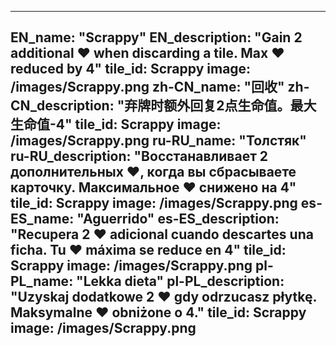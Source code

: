 ---

EN_name: "Scrappy"
EN_description: "Gain 2 additional ❤️ when discarding a tile. Max ❤️ reduced by 4"
tile_id: Scrappy
image: /images/Scrappy.png
zh-CN_name: "回收"
zh-CN_description: "弃牌时额外回复2点生命值。最大生命值-4"
tile_id: Scrappy
image: /images/Scrappy.png
ru-RU_name: "Толстяк"
ru-RU_description: "Восстанавливает 2 дополнительных ❤️, когда вы сбрасываете карточку. Максимальное ❤️ снижено на 4"
tile_id: Scrappy
image: /images/Scrappy.png
es-ES_name: "Aguerrido"
es-ES_description: "Recupera 2 ❤️ adicional cuando descartes una ficha. Tu ❤️ máxima se reduce en 4"
tile_id: Scrappy
image: /images/Scrappy.png
pl-PL_name: "Lekka dieta"
pl-PL_description: "Uzyskaj dodatkowe 2 ❤️ gdy odrzucasz płytkę. Maksymalne ❤️ obniżone o 4."
tile_id: Scrappy
image: /images/Scrappy.png
---